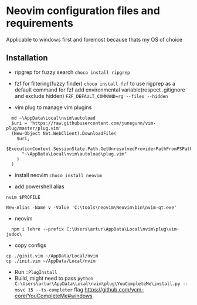 # Neovim configuration files and requirements

Applicable to windows first and foremost because thats my OS of choice

## Installation

 - ripgrep for fuzzy search 
  `choco install ripgrep`

 - fzf for filtering(fuzzy finder)
  `choco install fzf`
  to use rigprep as a default command for fzf add environmental variable(respect .gitignore and exclude hidden)
  `FZF_DEFAULT_COMMAND=rg --files --hidden`

 - vim plug to manage vim plugins
  ```
    md ~\AppData\Local\nvim\autoload
    $uri = 'https://raw.githubusercontent.com/junegunn/vim-plug/master/plug.vim'
    (New-Object Net.WebClient).DownloadFile(
      $uri,
      $ExecutionContext.SessionState.Path.GetUnresolvedProviderPathFromPSPath(
        "~\AppData\Local\nvim\autoload\plug.vim"
      )
    )
  ```

 - install neovim
  `choco install neovim`

 - add powershell alias
  ```
  nvim $PROFILE

  New-Alias -Name v -Value 'C:\tools\neovim\Neovim\bin\nvim-qt.exe'
  ```

 - neovim
  ```
    npm i lehre --prefix C:\Users\artur\AppData\Local\nvim\plug\vim-jsdoc\
  ```

 - copy configs
  ```
  cp ./ginit.vim ~/AppData/Local/nvim
  cp ./init.vim ~/AppData/Local/nvim
  ```
 - Run `:PlugInstall`
 - Build, might need to pass `python C:\Users\artur\AppData\Local\nvim\plug\YouCompleteMe\install.py --msvc 15 --ts-completer` flag https://github.com/ycm-core/YouCompleteMe#windows
